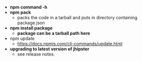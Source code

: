 - **npm command -h**
- **npm pack**
  - packs the code in a tarball and puts in directory containing package.json
- **npm install package**
  - **package can be a tarball path here**
- npm update
  - https://docs.npmjs.com/cli-commands/update.html
- **upgrading to latest version of jhipster**
  - see release notes.
